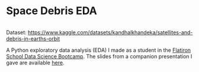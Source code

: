 # Space Debris EDA
<a href="https://colab.research.google.com/github/brayvid/space-debris-eda/blob/main/space_debris_eda.ipynb" rel="Open in Colab"><img src="https://colab.research.google.com/assets/colab-badge.svg" alt="" /></a>

Dataset: https://www.kaggle.com/datasets/kandhalkhandeka/satellites-and-debris-in-earths-orbit

A Python exploratory data analysis (EDA) I made as a student in the [Flatiron School Data Science Bootcamp](https://flatironschool.com/courses/data-science-bootcamp/). The slides from a companion presentation I gave are available [here](https://github.com/brayvid/space-debris-eda/blob/main/slides.pdf).
